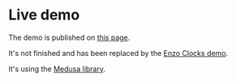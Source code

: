 # Live demo

The demo is published on [this page][demo-live-link].

It's not finished and has been replaced by the [Enzo Clocks demo][webfx-enzoclocks-repo-link].

It's using the [Medusa library][hansolo-medusa-link].

[demo-live-link]: https://medusaclock.webfx.dev
[webfx-enzoclocks-repo-link]: https://github.com/webfx-project/webfx-demo-enzoclocks
[hansolo-medusa-link]: https://github.com/HanSolo/Medusa
